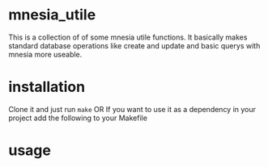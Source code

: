 # mnesia_utile
This is a collection of of some mnesia utile functions. It basically makes standard database operations like create and update and basic querys with mnesia more useable.

# installation
Clone it and just run `make`
OR
If you want to use it as a dependency in your project add the following to
your Makefile


# usage


